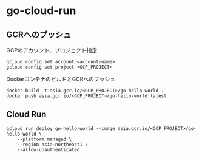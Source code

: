 # go-cloud-run
## GCRへのプッシュ
GCPのアカウント、プロジェクト指定
```
gcloud config set account <account-name>
gcloud config set project <GCP_PROJECT>
```

DockerコンテナのビルドとGCRへのプッシュ
```
docker build -t asia.gcr.io/<GCP_PROJECT>/go-hello-world .
docker push asia.gcr.io/<GCP_PROJECT>/go-hello-world:latest
```

## Cloud Run

```
gcloud run deploy go-hello-world --image asia.gcr.io/<GCP_PROJECT>/go-hello-world \
    --platform managed \
    --region asia-northeast1 \
    --allow-unauthenticated
```